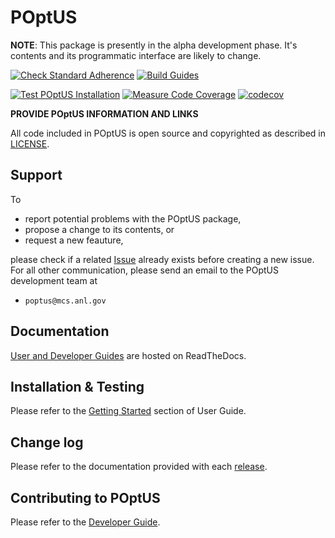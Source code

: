 # POptUS

__NOTE__: This package is presently in the alpha development phase.  It's contents and its programmatic interface are likely to change.

[![Check Standard Adherence](https://github.com/POptUS/POptUS/actions/workflows/check_standards.yml/badge.svg?branch=main)](https://github.com/POptUS/POptUS/actions/workflows/check_standards.yml)
[![Build Guides](https://github.com/POptUS/POptUS/actions/workflows/build_docs.yml/badge.svg?branch=main)](https://github.com/POptUS/POptUS/actions/workflows/build_docs.yml)

[![Test POptUS Installation](https://github.com/POptUS/POptUS/actions/workflows/test_sdist.yml/badge.svg?branch=main)](https://github.com/POptUS/POptUS/actions/workflows/test_sdist.yml)
[![Measure Code Coverage](https://github.com/POptUS/POptUS/actions/workflows/measure_coverage.yml/badge.svg?branch=main)](https://github.com/POptUS/POptUS/actions/workflows/measure_coverage.yml)
[![codecov](https://codecov.io/github/poptus/poptus/graph/badge.svg?token=EP8KBI5O04)](https://codecov.io/github/poptus/poptus)

__PROVIDE POptUS INFORMATION AND LINKS__

All code included in POptUS is open source and copyrighted as described in
[LICENSE](/LICENSE).

## Support

To 

* report potential problems with the POptUS package,
* propose a change to its contents, or
* request a new feauture,

please check if a related [Issue](https://github.com/POptUS/POptUS/issues)
already exists before creating a new issue.  For all other communication, please
send an email to the POptUS development team at

 * ``poptus@mcs.anl.gov``

## Documentation

[User and Developer Guides](https://POptUS.readthedocs.io) are hosted on ReadTheDocs.

## Installation & Testing

Please refer to the [Getting Started](https://poptus.readthedocs.io/en/latest/get_started.html) section of User Guide.

## Change log

Please refer to the documentation provided with each [release](https://github.com/POptUS/POptUS/releases).

## Contributing to POptUS

Please refer to the [Developer Guide](https://poptus.readthedocs.io/en/latest/contributing.html).
